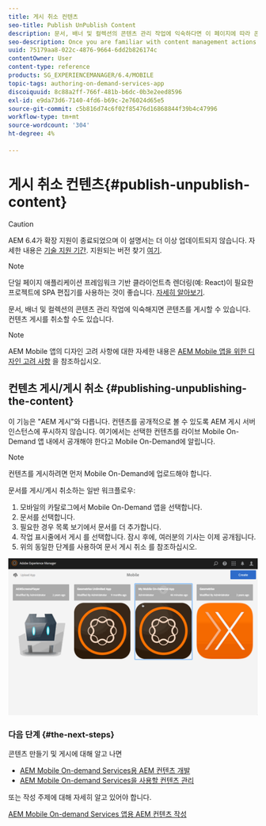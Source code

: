 ```yaml
---
title: 게시 취소 컨텐츠
seo-title: Publish UnPublish Content
description: 문서, 배너 및 컬렉션의 콘텐츠 관리 작업에 익숙하다면 이 페이지에 따라 콘텐츠를 게시하는 방법에 대해 알아보십시오. 컨텐츠 게시를 취소할 수도 있습니다.
seo-description: Once you are familiar with content management actions on articles, banners, and collections, follow this page to learn about how you can publish your content. Also you can unpublish your content.
uuid: 75179aa8-022c-4876-9664-6dd2b826174c
contentOwner: User
content-type: reference
products: SG_EXPERIENCEMANAGER/6.4/MOBILE
topic-tags: authoring-on-demand-services-app
discoiquuid: 8c88a2ff-766f-481b-b6dc-0b3e2eed8596
exl-id: e9da73d6-7140-4fd6-b69c-2e76024d65e5
source-git-commit: c5b816d74c6f02f85476d16868844f39b4c47996
workflow-type: tm+mt
source-wordcount: '304'
ht-degree: 4%

---
```


# 게시 취소 컨텐츠{#publish-unpublish-content}

>[!CAUTION]
>
>AEM 6.4가 확장 지원이 종료되었으며 이 설명서는 더 이상 업데이트되지 않습니다. 자세한 내용은 [기술 지원 기간](https://helpx.adobe.com/kr/support/programs/eol-matrix.html). 지원되는 버전 찾기 [여기](https://experienceleague.adobe.com/docs/).

>[!NOTE]
>
>단일 페이지 애플리케이션 프레임워크 기반 클라이언트측 렌더링(예: React)이 필요한 프로젝트에 SPA 편집기를 사용하는 것이 좋습니다. [자세히 알아보기](/help/sites-developing/spa-overview.md).

문서, 배너 및 컬렉션의 콘텐츠 관리 작업에 익숙해지면 콘텐츠를 게시할 수 있습니다. 컨텐츠 게시를 취소할 수도 있습니다.

>[!NOTE]
>
>AEM Mobile 앱의 디자인 고려 사항에 대한 자세한 내용은 [AEM Mobile 앱을 위한 디자인 고려 사항](https://helpx.adobe.com/digital-publishing-solution/help/design-app.html) 을 참조하십시오.

## 컨텐츠 게시/게시 취소 {#publishing-unpublishing-the-content}

이 기능은 &quot;AEM 게시&quot;와 다릅니다. 컨텐츠를 공개적으로 볼 수 있도록 AEM 게시 서버 인스턴스에 푸시하지 않습니다. 여기에서는 선택한 컨텐츠를 라이브 Mobile On-Demand 앱 내에서 공개해야 한다고 Mobile On-Demand에 알립니다.

>[!NOTE]
>
>컨텐츠를 게시하려면 먼저 Mobile On-Demand에 업로드해야 합니다.

문서를 게시/게시 취소하는 일반 워크플로우:

1. 모바일의 카탈로그에서 Mobile On-Demand 앱을 선택합니다.
1. 문서를 선택합니다.
1. 필요한 경우 목록 보기에서 문서를 더 추가합니다.
1. 작업 표시줄에서 게시 를 선택합니다. 잠시 후에, 여러분의 기사는 이제 공개됩니다.
1. 위의 동일한 단계를 사용하여 문서 게시 취소 를 참조하십시오.

<!-- FAIL >>[!NOTE]
>
>Generally, you should preflight before publishing. See [Previewing with Preflight](/content/docs/en/aem/6-3/administer/mobile-apps/aem-mobile/previewing-with-preflight-on-demand-services.md) for more details.-->

![chlimage_1-9](assets/chlimage_1-9.gif)

### 다음 단계 {#the-next-steps}

콘텐츠 만들기 및 게시에 대해 알고 나면

* [AEM Mobile On-demand Services용 AEM 컨텐츠 개발](/help/mobile/aem-mobile-on-demand.md)
* [AEM Mobile On-demand Services을 사용할 컨텐츠 관리](/help/mobile/aem-mobile.md)

또는 작성 주제에 대해 자세히 알고 있어야 합니다.

[AEM Mobile On-demand Services 앱용 AEM 컨텐츠 작성](/help/mobile/mobile-apps-ondemand.md)
